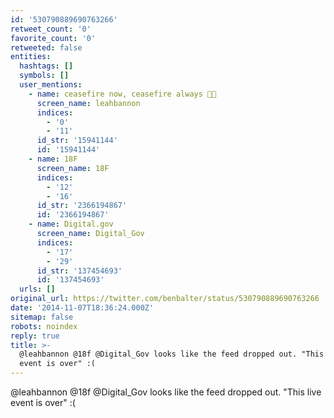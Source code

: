 ```yaml
---
id: '530790889690763266'
retweet_count: '0'
favorite_count: '0'
retweeted: false
entities:
  hashtags: []
  symbols: []
  user_mentions:
    - name: ceasefire now, ceasefire always 🍞🌹
      screen_name: leahbannon
      indices:
        - '0'
        - '11'
      id_str: '15941144'
      id: '15941144'
    - name: 18F
      screen_name: 18F
      indices:
        - '12'
        - '16'
      id_str: '2366194867'
      id: '2366194867'
    - name: Digital.gov
      screen_name: Digital_Gov
      indices:
        - '17'
        - '29'
      id_str: '137454693'
      id: '137454693'
  urls: []
original_url: https://twitter.com/benbalter/status/530790889690763266
date: '2014-11-07T18:36:24.000Z'
sitemap: false
robots: noindex
reply: true
title: >-
  @leahbannon @18f @Digital_Gov looks like the feed dropped out. "This live
  event is over" :(
---
```


@leahbannon @18f @Digital_Gov looks like the feed dropped out. "This live event is over" :(